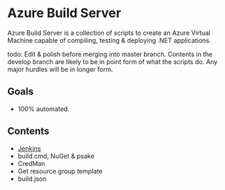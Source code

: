 # Azure Build Server

Azure Build Server is a collection of scripts to create an Azure Virtual Machine capable of compiling, testing & deploying .NET applications.

todo: Edit & polish before merging into master branch. Contents in the develop branch are likely to be in point form of what the scripts do. Any major hurdles will be in longer form.

## Goals

- 100% automated.

## Contents

- [Jenkins](jenkins)
- build.cmd, NuGet & psake  
- CredMan
- Get resource group template
- build.json